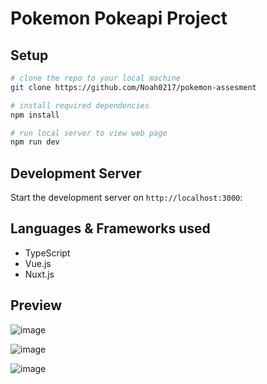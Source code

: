 # Pokemon Pokeapi Project

## Setup

```bash
# clone the repo to your local machine
git clone https://github.com/Noah0217/pokemon-assesment
```

```bash
# install required dependencies
npm install
```

```bash
# run local server to view web page
npm run dev
```

## Development Server
Start the development server on `http://localhost:3000`:

## Languages & Frameworks used
- TypeScript
- Vue.js
- Nuxt.js

## Preview
![image](https://github.com/Noah0217/pokemon-assesment/assets/84366215/a62b3f72-cb6d-49a0-9f51-0ed5e0808536)

![image](https://github.com/Noah0217/pokemon-assesment/assets/84366215/62ab5b5c-f69d-4169-9515-0aea8e927f5e)

![image](https://github.com/Noah0217/pokemon-assesment/assets/84366215/e49914f6-416f-43ab-8130-6390063782ec)
